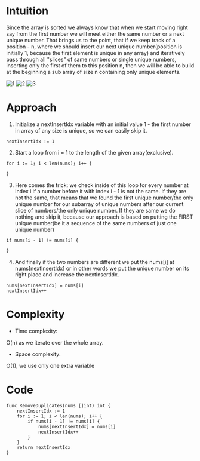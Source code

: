 # Intuition

Since the array is sorted we always know that when we start moving right say from the first number we will meet either the same number or a next unique number.
That brings us to the point, that if we keep track of a position - n, where we should insert our next unique number(position is initially 1, because the first element is unique in any array)
and iteratively pass through all "slices" of same numbers or single unique numbers, inserting only the first of them to this position n, then we will be able to build at the beginning a sub array of size n containing only unique elements.

![1](https://github.com/vernon-gant/leet-code/assets/101332387/f9faf875-7ca8-4dd7-b7d7-7c1901210f96)
![2](https://github.com/vernon-gant/leet-code/assets/101332387/99fd5900-7a32-4a4a-8763-10419d7c3867)
![3](https://github.com/vernon-gant/leet-code/assets/101332387/08c9159d-1b75-44ee-b477-37d1fd19919f)


# Approach

1. Initialize a nextInsertIdx  variable with an initial value 1 - the first number in array of any size is unique, so we can easily skip it.

```
nextInsertIdx := 1
```

2. Start a loop from i = 1 to the length of the given array(exclusive).

```
for i := 1; i < len(nums); i++ {

}
```

3. Here comes the trick: we check inside of this loop for every number at index i if a number before it with index i - 1 is not the same.
If they are not the same, that means that we found the first unique number/the only unique number for our subarray of unique numbers after our current slice of numbers/the only unique number.
If they are same we do nothing and skip it, because our approach is based on putting the FIRST unique number(be it a sequence of the same numbers of just one unique number)

```
if nums[i - 1] != nums[i] {

}
```

4. And finally if the two numbers are different we put the nums[i] at nums[nextInsertIdx] or in other words we put the unique number on its right place and increase the nextInsertIdx.

```
nums[nextInsertIdx] = nums[i]
nextInsertIdx++
```

# Complexity
- Time complexity:

O(n) as we iterate over the whole array.

- Space complexity:

O(1), we use only one extra variable


# Code
```
func RemoveDuplicates(nums []int) int {
    nextInsertIdx := 1
    for i := 1; i < len(nums); i++ {
        if nums[i - 1] != nums[i] {
            nums[nextInsertIdx] = nums[i]
            nextInsertIdx++
        }
    }
    return nextInsertIdx
}
```
